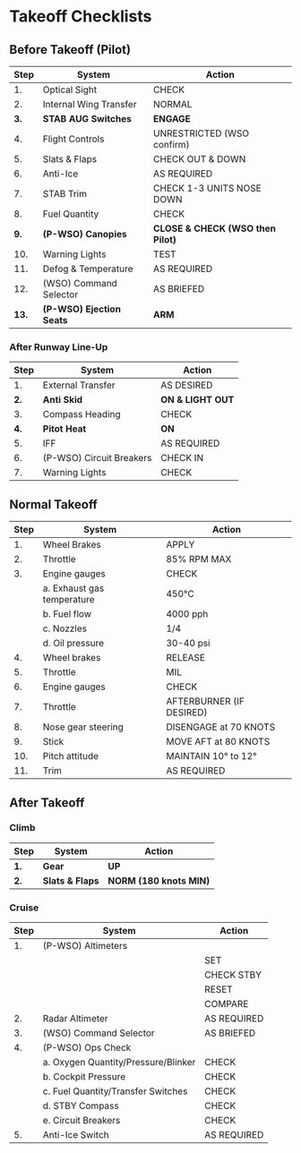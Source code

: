# Takeoff Checklists

## Before Takeoff (Pilot)

| Step    | System                     | Action                             |
|---------|----------------------------|------------------------------------|
| 1.      | Optical Sight              | CHECK                              |
| 2.      | Internal Wing Transfer     | NORMAL                             |
| **3.**  | **STAB AUG Switches**      | **ENGAGE**                         |
| 4.      | Flight Controls            | UNRESTRICTED (WSO confirm)         |
| 5.      | Slats & Flaps              | CHECK OUT & DOWN                   |
| 6.      | Anti-Ice                   | AS REQUIRED                        |
| 7.      | STAB Trim                  | CHECK 1-3 UNITS NOSE DOWN          |
| 8.      | Fuel Quantity              | CHECK                              |
| **9.**  | **(P-WSO) Canopies**       | **CLOSE & CHECK (WSO then Pilot)** |
| 10.     | Warning Lights             | TEST                               |
| 11.     | Defog & Temperature        | AS REQUIRED                        |
| 12.     | (WSO) Command Selector     | AS BRIEFED                         |
| **13.** | **(P-WSO) Ejection Seats** | **ARM**                            |

### After Runway Line-Up

| Step   | System                   | Action             |
|--------|--------------------------|--------------------|
| 1.     | External Transfer        | AS DESIRED         |
| **2.** | **Anti Skid**            | **ON & LIGHT OUT** |
| 3.     | Compass Heading          | CHECK              |
| **4.** | **Pitot Heat**           | **ON**             |
| 5.     | IFF                      | AS REQUIRED        |
| 6.     | (P-WSO) Circuit Breakers | CHECK IN           |
| 7.     | Warning Lights           | CHECK              |

<!-- 8. Radar altimeter - OFF (after TO 1F-4-1262) -->

## Normal Takeoff

| Step | System                     | Action                   |
|------|----------------------------|--------------------------|
| 1.   | Wheel Brakes               | APPLY                    |
| 2.   | Throttle                   | 85% RPM MAX              |
| 3.   | Engine gauges              | CHECK                    |
|      | a. Exhaust gas temperature | 450°C                    |
|      | b. Fuel flow               | 4000 pph                 |
|      | c. Nozzles                 | 1/4                      |
|      | d. Oil pressure            | 30-40 psi                |
| 4.   | Wheel brakes               | RELEASE                  |
| 5.   | Throttle                   | MIL                      |
| 6.   | Engine gauges              | CHECK                    |
| 7.   | Throttle                   | AFTERBURNER (IF DESIRED) |
| 8.   | Nose gear steering         | DISENGAGE at 70 KNOTS    |
| 9.   | Stick                      | MOVE AFT at 80 KNOTS     |
| 10.  | Pitch attitude             | MAINTAIN 10° to 12°      |
| 11.  | Trim                       | AS REQUIRED              |

## After Takeoff

### Climb

| Step   | System            | Action                   |
|--------|-------------------|--------------------------|
| **1.** | **Gear**          | **UP**                   |
| **2.** | **Slats & Flaps** | **NORM (180 knots MIN)** |

### Cruise

| Step | System                              | Action      |
|------|-------------------------------------|-------------|
| 1.   | (P-WSO) Altimeters                  |             |
|      |                                     | SET         |
|      |                                     | CHECK STBY  |
|      |                                     | RESET       |
|      |                                     | COMPARE     |
| 2.   | Radar Altimeter                     | AS REQUIRED |
| 3.   | (WSO) Command Selector              | AS BRIEFED  |
| 4.   | (P-WSO) Ops Check                   |             |
|      | a. Oxygen Quantity/Pressure/Blinker | CHECK       |
|      | b. Cockpit Pressure                 | CHECK       |
|      | c. Fuel Quantity/Transfer Switches  | CHECK       |
|      | d. STBY Compass                     | CHECK       |
|      | e. Circuit Breakers                 | CHECK       |
| 5.   | Anti-Ice Switch                     | AS REQUIRED |

<!-- 2.5. (P-WSO) Survival kit selector switch - AS REQUIRED -->